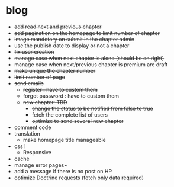 blog
====

- ~~add read next and previous chapter~~
- ~~add pagination on the homepage to limit number of chapter~~
- ~~image mandotory on submit in the chapter admin~~
- ~~use the publish date to display or not a chapter~~
- ~~fix user creation~~
- ~~manage case when next chapter is alone (should be on right)~~
- ~~manage case when next/previous chapter is premium are draft~~
- ~~make unique the chapter number~~
- ~~limit number of page~~
- ~~send emails~~
    - ~~register : have to custom them~~ 
    - ~~forgot password : have to custom them~~
    - ~~new chapter: TBD~~
        - ~~change the status to be notified from false to true~~
        - ~~fetch the complete list of users~~
        - ~~optimize to send several new chapter~~ 
- comment code
- translation
    - make homepage title manageable
- css !
    - Responsive
- cache
- manage error pages~
- add a message if there is no post on HP
- optimize Doctrine requests (fetch only data required)
